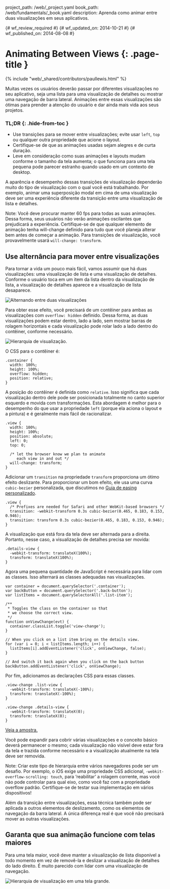 project_path: /web/_project.yaml
book_path: /web/fundamentals/_book.yaml
description: Aprenda como animar entre duas visualizações em seus aplicativos.

{# wf_review_required #}
{# wf_updated_on: 2014-10-21 #}
{# wf_published_on: 2014-08-08 #}

# Animating Between Views {: .page-title }

{% include "web/_shared/contributors/paullewis.html" %}



Muitas vezes os usuários deverão passar por diferentes visualizações no seu aplicativo, seja uma lista para uma visualização de detalhes ou mostrar uma navegação de barra lateral. Animações entre essas visualizações são ótimas para prender a atenção do usuário e dar ainda mais vida aos seus projetos.

### TL;DR {: .hide-from-toc }
- Use transições para se mover entre visualizações; evite usar <code>left</code>, <code>top</code> ou qualquer outra propriedade que acione o layout.
- Certifique-se de que as animações usadas sejam alegres e de curta duração.
- Leve em consideração como suas animações e layouts mudam conforme o tamanho da tela aumenta; o que funciona para uma tela pequena pode parecer estranho quando usado em um contexto de desktop.


A aparência e desempenho dessas transições de visualização dependerão muito do tipo de visualização com o qual você está trabalhando. Por exemplo, animar uma superposição modal em cima de uma visualização deve ser uma experiência diferente da transição entre uma visualização de lista e detalhes.

Note: Você deve procurar manter 60 fps para todas as suas animações. Dessa forma, seus usuários não verão animações oscilantes que prejudicará a experiência. Certifique-se de que qualquer elemento de animação tenha will-change definido para tudo que você planeja alterar bem antes de começar a animação. Para transições de visualização, você provavelmente usará <code>will-change: transform</code>.

## Use alternância para mover entre visualizações

Para tornar a vida um pouco mais fácil, vamos assumir que há duas visualizações: uma visualização de lista e uma visualização de detalhes. Conforme o usuário toca em um item da lista dentro da visualização de lista, a visualização de detalhes aparece e a visualização de lista desaparece.

<img src="imgs/gifs/view-translate.gif" alt="Alternando entre duas visualizações" />

Para obter esse efeito, você precisará de um contêiner para ambas as visualizações com `overflow: hidden` definido. Dessa forma, as duas visualizações podem estar dentro, lado a lado, sem mostrar barras de rolagem horizontais e cada visualização pode rolar lado a lado dentro do contêiner, conforme necessário.

<img src="imgs/container-two-views.svg" alt="Hierarquia de visualização." />

O CSS para o contêiner é:


    .container {
      width: 100%;
      height: 100%;
      overflow: hidden;
      position: relative;
    }
    

A posição do contêiner é definida como `relative`. Isso significa que cada visualização dentro dele pode ser posicionada totalmente no canto superior esquerdo e movida com transformações. Esta abordagem é melhor para o desempenho do que usar a propriedade `left` (porque ela aciona o layout e a pintura) e é geralmente mais fácil de racionalizar.


    .view {
      width: 100%;
      height: 100%;
      position: absolute;
      left: 0;
      top: 0;
    
      /* let the browser know we plan to animate
         each view in and out */
      will-change: transform;
    }
    

Adicionar um `transition` na propriedade `transform` proporciona um ótimo efeito deslizante. Para proporcionar um bom efeito, ele usa uma curva `cubic-bezier` personalizada, que discutimos no [Guia de easing personalizado](custom-easing.html).


    .view {
      /* Prefixes are needed for Safari and other WebKit-based browsers */
      transition: -webkit-transform 0.3s cubic-bezier(0.465, 0.183, 0.153, 0.946);
      transition: transform 0.3s cubic-bezier(0.465, 0.183, 0.153, 0.946);
    }
    

A visualização que está fora da tela deve ser alternada para a direita. Portanto, nesse caso, a visualização de detalhes precisa ser movida:


    .details-view {
      -webkit-transform: translateX(100%);
      transform: translateX(100%);
    }
    

Agora uma pequena quantidade de JavaScript é necessária para lidar com as classes. Isso alternará as classes adequadas nas visualizações.


    var container = document.querySelector('.container');
    var backButton = document.querySelector('.back-button');
    var listItems = document.querySelectorAll('.list-item');
    
    /**
     * Toggles the class on the container so that
     * we choose the correct view.
     */
    function onViewChange(evt) {
      container.classList.toggle('view-change');
    }
    
    // When you click on a list item bring on the details view.
    for (var i = 0; i < listItems.length; i++) {
      listItems[i].addEventListener('click', onViewChange, false);
    }
    
    // And switch it back again when you click on the back button
    backButton.addEventListener('click', onViewChange);
    

Por fim, adicionamos as declarações CSS para essas classes.


    .view-change .list-view {
      -webkit-transform: translateX(-100%);
      transform: translateX(-100%);
    }
    
    .view-change .details-view {
      -webkit-transform: translateX(0);
      transform: translateX(0);
    }
    

<a href="https://googlesamples.github.io/web-fundamentals/samples/../fundamentals/design-and-ui/animations/inter-view-animation.html">Veja a amostra.</a>

Você pode expandir para cobrir várias visualizações e o conceito básico deverá permanecer o mesmo; cada visualização não visível deve estar fora da tela e trazida conforme necessário e a visualização atualmente na tela deve ser removida.

Note: Criar este tipo de hierarquia entre vários navegadores pode ser um desafio. Por exemplo, o iOS exige uma propriedade CSS adicional, <code>-webkit-overflow-scrolling: touch</code>, para ‘reabilitar’ a rolagem corrente, mas você não pode controlar para qual eixo, como você faz com a propriedade overflow padrão. Certifique-se de testar sua implementação em vários dispositivos!

Além da transição entre visualizações, essa técnica também pode ser aplicada a outros elementos de deslizamento, como os elementos de navegação da barra lateral. A única diferença real é que você não precisará mover as outras visualizações.

## Garanta que sua animação funcione com telas maiores

Para uma tela maior, você deve manter a visualização de lista disponível a todo momento em vez de removê-la e deslizar a visualização de detalhes do lado direito. É muito parecido com lidar com uma visualização de navegação.

<img src="imgs/container-two-views-ls.svg" alt="Hierarquia de visualização em uma tela grande." />


